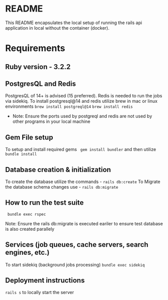 # README

This README encapsulates the local setup of running the rails api application in local without the container (docker).

# Requirements

## Ruby version - 3.2.2

## PostgresQL and Redis
PostgresQL of 14+ is advised (15 preferred). Redis is needed to run the jobs via sidekiq.
To install postgresql@14 and redis utilize brew in mac or linux environments
``` brew install postgreql@14 ```
``` brew install redis ```
* Note: Ensure the ports used by postgreql and redis are not used by other programs in your local machine


## Gem File setup
To setup and install required gems 
``` gem install bundler```
and then utilize ```bundle install```
## Database creation & initialization

To create the database utilize the commands - ``` rails db:create ```
To Migrate the database schema changes use - ```rails db:migrate```

## How to run the test suite

``` bundle exec rspec```

Note: Ensure the rails db:migrate is executed eariler to ensure test database is also created parallely

## Services (job queues, cache servers, search engines, etc.)

To start sidekiq (background jobs processing)
``` bundle exec sidekiq ```

## Deployment instructions

``` rails s ``` to locally start the server
